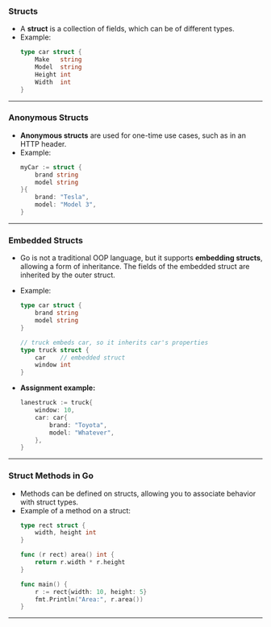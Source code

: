 ### **Structs**  
- A **struct** is a collection of fields, which can be of different types.  
- Example:  
  ```go  
  type car struct {  
      Make   string  
      Model  string  
      Height int  
      Width  int  
  }  
  ```

---

### **Anonymous Structs**  
- **Anonymous structs** are used for one-time use cases, such as in an HTTP header.  
- Example:  
  ```go  
  myCar := struct {  
      brand string  
      model string  
  }{  
      brand: "Tesla",  
      model: "Model 3",  
  }  
  ```

---

### **Embedded Structs**  
- Go is not a traditional OOP language, but it supports **embedding structs**, allowing a form of inheritance. The fields of the embedded struct are inherited by the outer struct.  
- Example:  
  ```go  
  type car struct {  
      brand string  
      model string  
  }

  // truck embeds car, so it inherits car's properties  
  type truck struct {  
      car    // embedded struct  
      window int  
  }
  ```

- **Assignment example:**  
  ```go  
  lanestruck := truck{  
      window: 10,  
      car: car{  
          brand: "Toyota",  
          model: "Whatever",  
      },  
  }  
  ```

---

### **Struct Methods in Go**  
- Methods can be defined on structs, allowing you to associate behavior with struct types.  
- Example of a method on a struct:  
  ```go  
  type rect struct {  
      width, height int  
  }

  func (r rect) area() int {  
      return r.width * r.height  
  }  

  func main() {  
      r := rect{width: 10, height: 5}  
      fmt.Println("Area:", r.area())  
  }  
  ```  

---